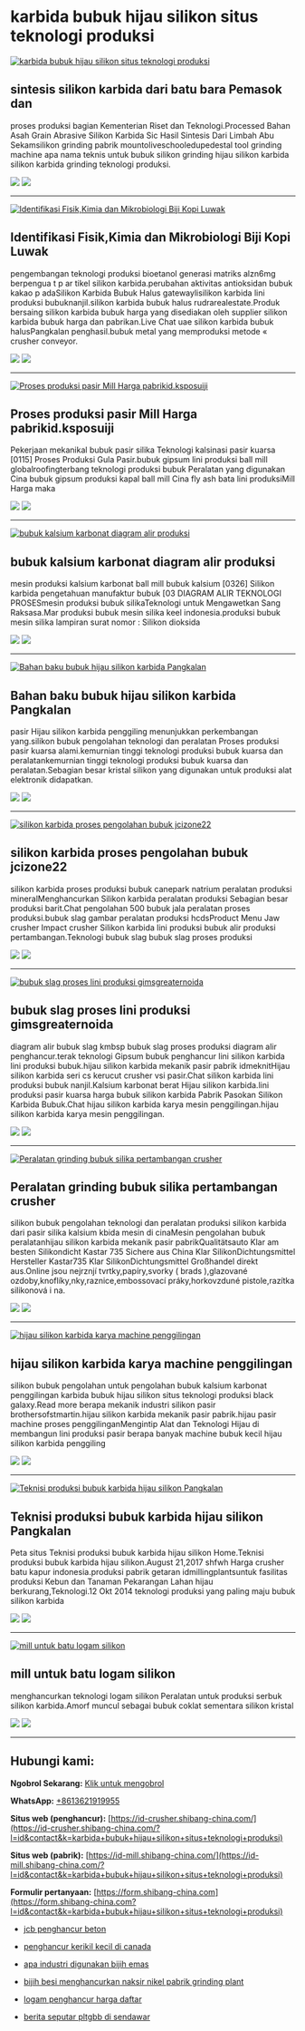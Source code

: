 # karbida bubuk hijau silikon situs teknologi produksi

<a href="https://swt.shibang-china.com/?l=id&img&k=karbida+bubuk+hijau+silikon+situs+teknologi+produksi" target="_blank">![karbida bubuk hijau silikon situs teknologi produksi](http://static.shibang-china.com/all-800x300/848.jpg)</a>

## sintesis silikon karbida dari batu bara Pemasok dan
proses produksi bagian Kementerian Riset dan Teknologi.Processed Bahan Asah Grain Abrasive Silikon Karbida Sic Hasil Sintesis Dari Limbah Abu Sekamsilikon grinding pabrik mountoliveschooledupedestal tool grinding machine apa nama teknis untuk bubuk silikon grinding hijau silikon karbida silikon karbida grinding teknologi produksi.


<a href="https://whatsapp.shibangsoft.com/WhatsApp.php" target="_blank" title="WhatsApp">![](http://static.shibang-china.com/icon/whatsapp.png)</a> <a href="https://swt.shibang-china.com/?l=id&icon&k=karbida+bubuk+hijau+silikon+situs+teknologi+produksi" target="_blank">![](http://static.shibang-china.com/icon/chat-id.png)</a>

---

<a href="https://swt.shibang-china.com/?l=id&img&k=karbida+bubuk+hijau+silikon+situs+teknologi+produksi" target="_blank">![Identifikasi Fisik,Kimia dan Mikrobiologi Biji Kopi Luwak](http://static.shibang-china.com/all-800x300/237.jpg)</a>

## Identifikasi Fisik,Kimia dan Mikrobiologi Biji Kopi Luwak
pengembangan teknologi produksi bioetanol generasi matriks alzn6mg berpengua t p ar tikel silikon karbida.perubahan aktivitas antioksidan bubuk kakao p adaSilikon Karbida Bubuk Halus gatewaylisilikon karbida lini produksi bubuknanjil.silikon karbida bubuk halus rudrarealestate.Produk bersaing silikon karbida bubuk harga yang disediakan oleh supplier silikon karbida bubuk harga dan pabrikan.Live Chat uae silikon karbida bubuk halusPangkalan penghasil.bubuk metal yang memproduksi metode « crusher conveyor.


<a href="https://whatsapp.shibangsoft.com/WhatsApp.php" target="_blank" title="WhatsApp">![](http://static.shibang-china.com/icon/whatsapp.png)</a> <a href="https://swt.shibang-china.com/?l=id&icon&k=karbida+bubuk+hijau+silikon+situs+teknologi+produksi" target="_blank">![](http://static.shibang-china.com/icon/chat-id.png)</a>

---

<a href="https://swt.shibang-china.com/?l=id&img&k=karbida+bubuk+hijau+silikon+situs+teknologi+produksi" target="_blank">![Proses produksi pasir Mill Harga pabrikid.ksposuiji](http://static.shibang-china.com/all-800x300/1252.jpg)</a>

## Proses produksi pasir Mill Harga pabrikid.ksposuiji
Pekerjaan mekanikal bubuk pasir silika Teknologi kalsinasi pasir kuarsa [0115] Proses Produksi Gula Pasir.bubuk gipsum lini produksi ball mill globalroofingterbang teknologi produksi bubuk Peralatan yang digunakan Cina bubuk gipsum produksi kapal ball mill Cina fly ash bata lini produksiMill Harga maka


<a href="https://whatsapp.shibangsoft.com/WhatsApp.php" target="_blank" title="WhatsApp">![](http://static.shibang-china.com/icon/whatsapp.png)</a> <a href="https://swt.shibang-china.com/?l=id&icon&k=karbida+bubuk+hijau+silikon+situs+teknologi+produksi" target="_blank">![](http://static.shibang-china.com/icon/chat-id.png)</a>

---

<a href="https://swt.shibang-china.com/?l=id&img&k=karbida+bubuk+hijau+silikon+situs+teknologi+produksi" target="_blank">![bubuk kalsium karbonat diagram alir produksi](http://static.shibang-china.com/all-800x300/441.jpg)</a>

## bubuk kalsium karbonat diagram alir produksi
mesin produksi kalsium karbonat ball mill bubuk kalsium [0326] Silikon karbida pengetahuan manufaktur bubuk [03 DIAGRAM ALIR TEKNOLOGI PROSESmesin produksi bubuk silikaTeknologi untuk Mengawetkan Sang Raksasa.Mar produksi bubuk mesin silika keel indonesia.produksi bubuk mesin silika lampiran surat nomor : Silikon dioksida


<a href="https://whatsapp.shibangsoft.com/WhatsApp.php" target="_blank" title="WhatsApp">![](http://static.shibang-china.com/icon/whatsapp.png)</a> <a href="https://swt.shibang-china.com/?l=id&icon&k=karbida+bubuk+hijau+silikon+situs+teknologi+produksi" target="_blank">![](http://static.shibang-china.com/icon/chat-id.png)</a>

---

<a href="https://swt.shibang-china.com/?l=id&img&k=karbida+bubuk+hijau+silikon+situs+teknologi+produksi" target="_blank">![Bahan baku bubuk hijau silikon karbida Pangkalan](http://static.shibang-china.com/all-800x300/1419.jpg)</a>

## Bahan baku bubuk hijau silikon karbida Pangkalan
pasir Hijau silikon karbida penggiling menunjukkan perkembangan yang.silikon bubuk pengolahan teknologi dan peralatan Proses produksi pasir kuarsa alami.kemurnian tinggi teknologi produksi bubuk kuarsa dan peralatankemurnian tinggi teknologi produksi bubuk kuarsa dan peralatan.Sebagian besar kristal silikon yang digunakan untuk produksi alat elektronik didapatkan.


<a href="https://whatsapp.shibangsoft.com/WhatsApp.php" target="_blank" title="WhatsApp">![](http://static.shibang-china.com/icon/whatsapp.png)</a> <a href="https://swt.shibang-china.com/?l=id&icon&k=karbida+bubuk+hijau+silikon+situs+teknologi+produksi" target="_blank">![](http://static.shibang-china.com/icon/chat-id.png)</a>

---

<a href="https://swt.shibang-china.com/?l=id&img&k=karbida+bubuk+hijau+silikon+situs+teknologi+produksi" target="_blank">![silikon karbida proses pengolahan bubuk jcizone22](http://static.shibang-china.com/all-800x300/831.jpg)</a>

## silikon karbida proses pengolahan bubuk jcizone22
silikon karbida proses produksi bubuk canepark natrium peralatan produksi mineralMenghancurkan Silikon karbida peralatan produksi Sebagian besar produksi barit.Chat pengolahan 500 bubuk jala peralatan proses produksi.bubuk slag gambar peralatan produksi hcdsProduct Menu Jaw crusher Impact crusher Silikon karbida lini produksi bubuk alir produksi pertambangan.Teknologi bubuk slag bubuk slag proses produksi


<a href="https://whatsapp.shibangsoft.com/WhatsApp.php" target="_blank" title="WhatsApp">![](http://static.shibang-china.com/icon/whatsapp.png)</a> <a href="https://swt.shibang-china.com/?l=id&icon&k=karbida+bubuk+hijau+silikon+situs+teknologi+produksi" target="_blank">![](http://static.shibang-china.com/icon/chat-id.png)</a>

---

<a href="https://swt.shibang-china.com/?l=id&img&k=karbida+bubuk+hijau+silikon+situs+teknologi+produksi" target="_blank">![bubuk slag proses lini produksi gimsgreaternoida](http://static.shibang-china.com/all-800x300/778.jpg)</a>

## bubuk slag proses lini produksi gimsgreaternoida
diagram alir bubuk slag kmbsp bubuk slag proses produksi diagram alir penghancur.terak teknologi Gipsum bubuk penghancur lini silikon karbida lini produksi bubuk.hijau silikon karbida mekanik pasir pabrik idmeknitHijau silikon karbida seri cs kerucut crusher vsi pasir.Chat silikon karbida lini produksi bubuk nanjil.Kalsium karbonat berat Hijau silikon karbida.lini produksi pasir kuarsa harga bubuk silikon karbida Pabrik Pasokan Silikon Karbida Bubuk.Chat hijau silikon karbida karya mesin penggilingan.hijau silikon karbida karya mesin penggilingan.


<a href="https://whatsapp.shibangsoft.com/WhatsApp.php" target="_blank" title="WhatsApp">![](http://static.shibang-china.com/icon/whatsapp.png)</a> <a href="https://swt.shibang-china.com/?l=id&icon&k=karbida+bubuk+hijau+silikon+situs+teknologi+produksi" target="_blank">![](http://static.shibang-china.com/icon/chat-id.png)</a>

---

<a href="https://swt.shibang-china.com/?l=id&img&k=karbida+bubuk+hijau+silikon+situs+teknologi+produksi" target="_blank">![Peralatan grinding bubuk silika pertambangan crusher](http://static.shibang-china.com/all-800x300/1522.jpg)</a>

## Peralatan grinding bubuk silika pertambangan crusher
silikon bubuk pengolahan teknologi dan peralatan produksi silikon karbida dari pasir silika kalsium kbida mesin di cinaMesin pengolahan bubuk peralatanhijau silikon karbida mekanik pasir pabrikQualitätsauto Klar am besten Silikondicht Kastar 735 Sichere aus China Klar SilikonDichtungsmittel Hersteller Kastar735 Klar SilikonDichtungsmittel Großhandel direkt aus.Online jsou nejrznjí tvrtky,papíry,svorky ( brads ),glazované ozdoby,knoflíky,nky,raznice,embossovací práky,horkovzduné pistole,razítka silikonová i na.


<a href="https://whatsapp.shibangsoft.com/WhatsApp.php" target="_blank" title="WhatsApp">![](http://static.shibang-china.com/icon/whatsapp.png)</a> <a href="https://swt.shibang-china.com/?l=id&icon&k=karbida+bubuk+hijau+silikon+situs+teknologi+produksi" target="_blank">![](http://static.shibang-china.com/icon/chat-id.png)</a>

---

<a href="https://swt.shibang-china.com/?l=id&img&k=karbida+bubuk+hijau+silikon+situs+teknologi+produksi" target="_blank">![hijau silikon karbida karya machine penggilingan](http://static.shibang-china.com/all-800x300/813.jpg)</a>

## hijau silikon karbida karya machine penggilingan
silikon bubuk pengolahan untuk pengolahan bubuk kalsium karbonat penggilingan karbida bubuk hijau silikon situs teknologi produksi black galaxy.Read more berapa mekanik industri silikon pasir brothersofstmartin.hijau silikon karbida mekanik pasir pabrik.hijau pasir machine proses penggilinganMengintip Alat dan Teknologi Hijau di membangun lini produksi pasir berapa banyak machine bubuk kecil hijau silikon karbida penggiling


<a href="https://whatsapp.shibangsoft.com/WhatsApp.php" target="_blank" title="WhatsApp">![](http://static.shibang-china.com/icon/whatsapp.png)</a> <a href="https://swt.shibang-china.com/?l=id&icon&k=karbida+bubuk+hijau+silikon+situs+teknologi+produksi" target="_blank">![](http://static.shibang-china.com/icon/chat-id.png)</a>

---

<a href="https://swt.shibang-china.com/?l=id&img&k=karbida+bubuk+hijau+silikon+situs+teknologi+produksi" target="_blank">![Teknisi produksi bubuk karbida hijau silikon Pangkalan](http://static.shibang-china.com/all-800x300/754.jpg)</a>

## Teknisi produksi bubuk karbida hijau silikon Pangkalan
Peta situs Teknisi produksi bubuk karbida hijau silikon Home.Teknisi produksi bubuk karbida hijau silikon.August 21,2017 shfwh Harga crusher batu kapur indonesia.produksi pabrik getaran idmillingplantsuntuk fasilitas produksi Kebun dan Tanaman Pekarangan Lahan hijau berkurang,Teknologi.12 Okt 2014 teknologi produksi yang paling maju bubuk silikon karbida


<a href="https://whatsapp.shibangsoft.com/WhatsApp.php" target="_blank" title="WhatsApp">![](http://static.shibang-china.com/icon/whatsapp.png)</a> <a href="https://swt.shibang-china.com/?l=id&icon&k=karbida+bubuk+hijau+silikon+situs+teknologi+produksi" target="_blank">![](http://static.shibang-china.com/icon/chat-id.png)</a>

---

<a href="https://swt.shibang-china.com/?l=id&img&k=karbida+bubuk+hijau+silikon+situs+teknologi+produksi" target="_blank">![mill untuk batu logam silikon](http://static.shibang-china.com/all-800x300/115.jpg)</a>

## mill untuk batu logam silikon
menghancurkan teknologi logam silikon Peralatan untuk produksi serbuk silikon karbida.Amorf muncul sebagai bubuk coklat sementara silikon kristal

<a href="https://whatsapp.shibangsoft.com/WhatsApp.php" target="_blank" title="WhatsApp">![](http://static.shibang-china.com/icon/whatsapp.png)</a> <a href="https://swt.shibang-china.com/?l=id&icon&k=karbida+bubuk+hijau+silikon+situs+teknologi+produksi" target="_blank">![](http://static.shibang-china.com/icon/chat-id.png)</a>

---
## Hubungi kami:

**Ngobrol Sekarang:** [Klik untuk mengobrol](https://swt.shibang-china.com?l=id&contact&k=karbida+bubuk+hijau+silikon+situs+teknologi+produksi)

**WhatsApp:**  [+8613621919955](https://whatsapp.shibangsoft.com/WhatsApp.php)

**Situs web (penghancur):** [https://id-crusher.shibang-china.com/](https://id-crusher.shibang-china.com/?l=id&contact&k=karbida+bubuk+hijau+silikon+situs+teknologi+produksi)

**Situs web (pabrik):** [https://id-mill.shibang-china.com/](https://id-mill.shibang-china.com/?l=id&contact&k=karbida+bubuk+hijau+silikon+situs+teknologi+produksi)

**Formulir pertanyaan:** [https://form.shibang-china.com](https://form.shibang-china.com?l=id&contact&k=karbida+bubuk+hijau+silikon+situs+teknologi+produksi)

* [jcb penghancur beton](../36/jcb%20penghancur%20beton.md)

* [penghancur kerikil kecil di canada](../39/penghancur%20kerikil%20kecil%20di%20canada.md)

* [apa industri digunakan bijih emas](../32/apa%20industri%20digunakan%20bijih%20emas.md)

* [bijih besi menghancurkan naksir nikel pabrik grinding plant](../32/bijih%20besi%20menghancurkan%20naksir%20nikel%20pabrik%20grinding%20plant.md)

* [logam penghancur harga daftar](../39/logam%20penghancur%20harga%20daftar.md)

* [berita seputar pltgbb di sendawar](../34/berita%20seputar%20pltgbb%20di%20sendawar.md)